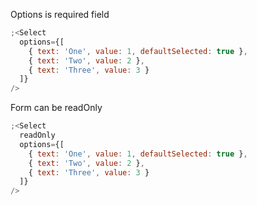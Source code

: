 Options is required field

```js
;<Select
  options={[
    { text: 'One', value: 1, defaultSelected: true },
    { text: 'Two', value: 2 },
    { text: 'Three', value: 3 }
  ]}
/>
```

Form can be readOnly

```js
;<Select
  readOnly
  options={[
    { text: 'One', value: 1, defaultSelected: true },
    { text: 'Two', value: 2 },
    { text: 'Three', value: 3 }
  ]}
/>
```
